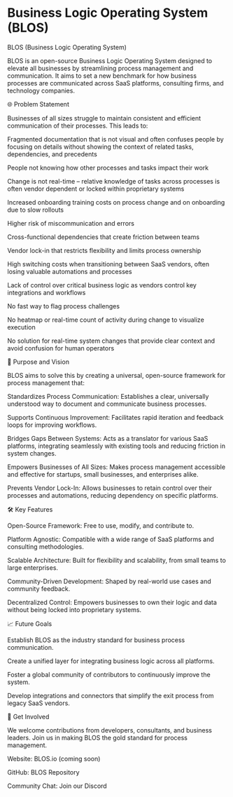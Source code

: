 # Business Logic Operating System (BLOS)
BLOS (Business Logic Operating System)

BLOS is an open-source Business Logic Operating System designed to elevate all businesses by streamlining process management and communication. It aims to set a new benchmark for how business processes are communicated across SaaS platforms, consulting firms, and technology companies.

🌐 Problem Statement

Businesses of all sizes struggle to maintain consistent and efficient communication of their processes. This leads to:

Fragmented documentation that is not visual and often confuses people by focusing on details without showing the context of related tasks, dependencies, and precedents

People not knowing how other processes and tasks impact their work

Change is not real-time – relative knowledge of tasks across processes is often vendor dependent or locked within proprietary systems

Increased onboarding training costs on process change and on onboarding due to slow rollouts

Higher risk of miscommunication and errors

Cross-functional dependencies that create friction between teams

Vendor lock-in that restricts flexibility and limits process ownership

High switching costs when transitioning between SaaS vendors, often losing valuable automations and processes

Lack of control over critical business logic as vendors control key integrations and workflows

No fast way to flag process challenges

No heatmap or real-time count of activity during change to visualize execution

No solution for real-time system changes that provide clear context and avoid confusion for human operators

🚀 Purpose and Vision

BLOS aims to solve this by creating a universal, open-source framework for process management that:

Standardizes Process Communication: Establishes a clear, universally understood way to document and communicate business processes.

Supports Continuous Improvement: Facilitates rapid iteration and feedback loops for improving workflows.

Bridges Gaps Between Systems: Acts as a translator for various SaaS platforms, integrating seamlessly with existing tools and reducing friction in system changes.

Empowers Businesses of All Sizes: Makes process management accessible and effective for startups, small businesses, and enterprises alike.

Prevents Vendor Lock-In: Allows businesses to retain control over their processes and automations, reducing dependency on specific platforms.

🛠️ Key Features

Open-Source Framework: Free to use, modify, and contribute to.

Platform Agnostic: Compatible with a wide range of SaaS platforms and consulting methodologies.

Scalable Architecture: Built for flexibility and scalability, from small teams to large enterprises.

Community-Driven Development: Shaped by real-world use cases and community feedback.

Decentralized Control: Empowers businesses to own their logic and data without being locked into proprietary systems.

📈 Future Goals

Establish BLOS as the industry standard for business process communication.

Create a unified layer for integrating business logic across all platforms.

Foster a global community of contributors to continuously improve the system.

Develop integrations and connectors that simplify the exit process from legacy SaaS vendors.

🤝 Get Involved

We welcome contributions from developers, consultants, and business leaders. Join us in making BLOS the gold standard for process management.

Website: BLOS.io (coming soon)

GitHub: BLOS Repository

Community Chat: Join our Discord